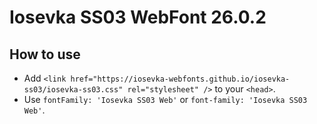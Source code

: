 # Iosevka SS03 WebFont 26.0.2

## How to use

- Add `<link href="https://iosevka-webfonts.github.io/iosevka-ss03/iosevka-ss03.css" rel="stylesheet" />` to your `<head>`.
- Use `fontFamily: 'Iosevka SS03 Web'` or `font-family: 'Iosevka SS03 Web'`.
